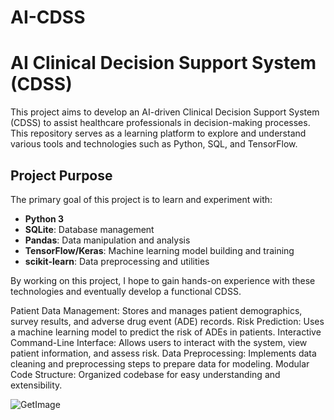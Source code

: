 # AI-CDSS

# AI Clinical Decision Support System (CDSS)

This project aims to develop an AI-driven Clinical Decision Support System (CDSS) to assist healthcare professionals in decision-making processes. This repository serves as a learning platform to explore and understand various tools and technologies such as Python, SQL, and TensorFlow.

## Project Purpose

The primary goal of this project is to learn and experiment with:

- **Python 3**
- **SQLite**: Database management
- **Pandas**: Data manipulation and analysis
- **TensorFlow/Keras**: Machine learning model building and training
- **scikit-learn**: Data preprocessing and utilities



By working on this project, I hope to gain hands-on experience with these technologies and eventually develop a functional CDSS.


Patient Data Management: Stores and manages patient demographics, survey results, and adverse drug event (ADE) records.
Risk Prediction: Uses a machine learning model to predict the risk of ADEs in patients.
Interactive Command-Line Interface: Allows users to interact with the system, view patient information, and assess risk.
Data Preprocessing: Implements data cleaning and preprocessing steps to prepare data for modeling.
Modular Code Structure: Organized codebase for easy understanding and extensibility.


![GetImage](https://github.com/user-attachments/assets/2cc4101e-54b5-4b97-99b7-212758295f8b)
